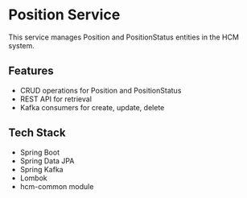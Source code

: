 # Position Service

This service manages Position and PositionStatus entities in the HCM system.

## Features
- CRUD operations for Position and PositionStatus
- REST API for retrieval
- Kafka consumers for create, update, delete

## Tech Stack
- Spring Boot
- Spring Data JPA
- Spring Kafka
- Lombok
- hcm-common module 